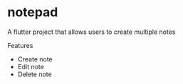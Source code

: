 # notepad

A flutter project that allows users to create multiple notes

Features
- Create note
- Edit note
- Delete note
